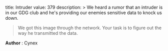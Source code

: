 title: Intruder
value: 379
description: > We heard a rumor that an intruder is in our GDG club and he's providing our enemies sensitive data to knock us down.
> We got this image through the network.
> Your task is to figure out the way he transmitted the data.

**Author** : Cynex
